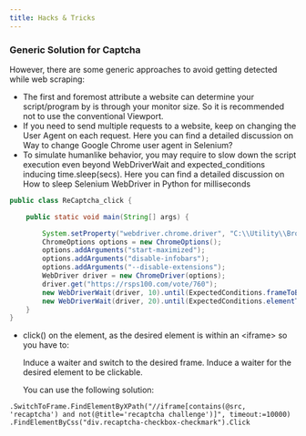 ```yaml
---
title: Hacks & Tricks
---
```


### Generic Solution for Captcha

However, there are some generic approaches to avoid getting detected while web scraping:
- The first and foremost attribute a website can determine your script/program by is through your monitor size. So it is recommended not to use the conventional Viewport.
- If you need to send multiple requests to a website, keep on changing the User Agent on each request. Here you can find a detailed discussion on Way to change Google Chrome user agent in Selenium?
- To simulate humanlike behavior, you may require to slow down the script execution even beyond WebDriverWait and expected_conditions inducing time.sleep(secs). Here you can find a detailed discussion on How to sleep Selenium WebDriver in Python for milliseconds



```java
public class ReCaptcha_click {

    public static void main(String[] args) {

        System.setProperty("webdriver.chrome.driver", "C:\\Utility\\BrowserDrivers\\chromedriver.exe");
        ChromeOptions options = new ChromeOptions();
        options.addArguments("start-maximized");
        options.addArguments("disable-infobars");
        options.addArguments("--disable-extensions");
        WebDriver driver = new ChromeDriver(options);
        driver.get("https://rsps100.com/vote/760");
        new WebDriverWait(driver, 10).until(ExpectedConditions.frameToBeAvailableAndSwitchToIt(By.xpath("//iframe[starts-with(@name, 'a-') and starts-with(@src, 'https://www.google.com/recaptcha')]")));
        new WebDriverWait(driver, 20).until(ExpectedConditions.elementToBeClickable(By.cssSelector("div.recaptcha-checkbox-checkmark"))).click();
    }
}
```



- click() on the element, as the desired element is within an \<iframe\> so you have to:

    Induce a waiter and switch to the desired frame.
    Induce a waiter for the desired element to be clickable.

    You can use the following solution:
```
.SwitchToFrame.FindElementByXPath("//iframe[contains(@src, 'recaptcha') and not(@title='recaptcha challenge')]", timeout:=10000)
.FindElementByCss("div.recaptcha-checkbox-checkmark").Click
```


